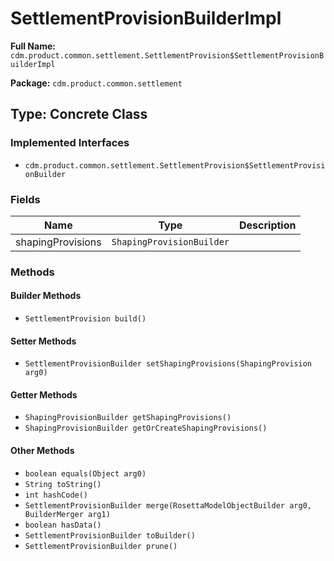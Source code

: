 # SettlementProvisionBuilderImpl

**Full Name:** `cdm.product.common.settlement.SettlementProvision$SettlementProvisionBuilderImpl`

**Package:** `cdm.product.common.settlement`

## Type: Concrete Class

### Implemented Interfaces

- `cdm.product.common.settlement.SettlementProvision$SettlementProvisionBuilder`

### Fields

| Name | Type | Description |
|------|------|-------------|
| shapingProvisions | `ShapingProvisionBuilder` |  |

### Methods

#### Builder Methods

- `SettlementProvision build()`

#### Setter Methods

- `SettlementProvisionBuilder setShapingProvisions(ShapingProvision arg0)`

#### Getter Methods

- `ShapingProvisionBuilder getShapingProvisions()`
- `ShapingProvisionBuilder getOrCreateShapingProvisions()`

#### Other Methods

- `boolean equals(Object arg0)`
- `String toString()`
- `int hashCode()`
- `SettlementProvisionBuilder merge(RosettaModelObjectBuilder arg0, BuilderMerger arg1)`
- `boolean hasData()`
- `SettlementProvisionBuilder toBuilder()`
- `SettlementProvisionBuilder prune()`

